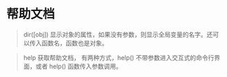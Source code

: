 # 帮助文档

> dir([obj]) 显示对象的属性，如果没有参数，则显示全局变量的名字。还可以传入函数名，函数也是对象。


> help 获取帮助文档， 有两种方式，help() 不带参数进入交互式的命令行界面，或者 help()  函数传入参数调用。





